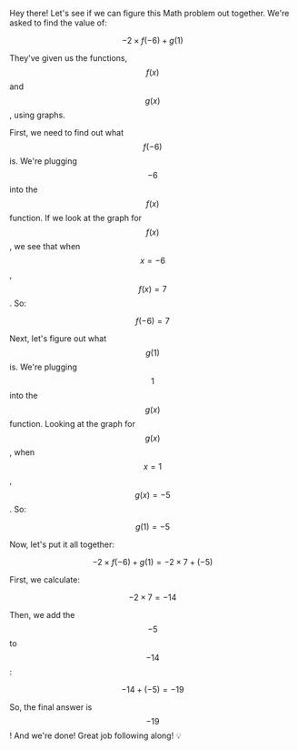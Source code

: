 Hey there! Let's see if we can figure this Math problem out together. We're asked to find the value of:

$$ -2 \times f(-6) + g(1) $$

They've given us the functions, $$f(x)$$ and $$g(x)$$, using graphs. 

First, we need to find out what $$f(-6)$$ is. We're plugging $$-6$$ into the $$f(x)$$ function. If we look at the graph for $$f(x)$$, we see that when $$x = -6$$, $$f(x) = 7$$. So:

$$ f(-6) = 7 $$

Next, let's figure out what $$g(1)$$ is. We're plugging $$1$$ into the $$g(x)$$ function. Looking at the graph for $$g(x)$$, when $$x = 1$$, $$g(x) = -5$$. So:

$$ g(1) = -5 $$

Now, let's put it all together:

$$ -2 \times f(-6) + g(1) = -2 \times 7 + (-5) $$

First, we calculate:

$$ -2 \times 7 = -14 $$

Then, we add the $$-5$$ to $$-14$$:

$$ -14 + (-5) = -19 $$

So, the final answer is $$-19$$! And we're done! Great job following along! 💡